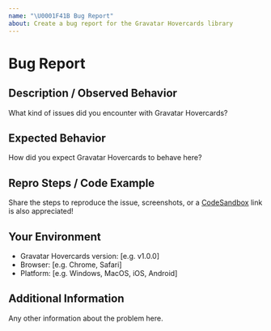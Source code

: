 ```yaml
---
name: "\U0001F41B Bug Report"
about: Create a bug report for the Gravatar Hovercards library
---
```


# Bug Report

## Description / Observed Behavior

What kind of issues did you encounter with Gravatar Hovercards?

## Expected Behavior

How did you expect Gravatar Hovercards to behave here?

## Repro Steps / Code Example

Share the steps to reproduce the issue, screenshots, or a [CodeSandbox](https://codesandbox.io) link is also appreciated!

## Your Environment

- Gravatar Hovercards version: [e.g. v1.0.0]
- Browser: [e.g. Chrome, Safari]
- Platform: [e.g. Windows, MacOS, iOS, Android]

## Additional Information

Any other information about the problem here.
